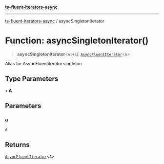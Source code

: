 [**ts-fluent-iterators-async**](../README.md)

---

[ts-fluent-iterators-async](../README.md) / asyncSingletonIterator

# Function: asyncSingletonIterator()

> **asyncSingletonIterator**\<`A`\>(`a`): [`AsyncFluentIterator`](../classes/AsyncFluentIterator.md)\<`A`\>

Alias for AsyncFluentiterator.singleton

## Type Parameters

• **A**

## Parameters

### a

`A`

## Returns

[`AsyncFluentIterator`](../classes/AsyncFluentIterator.md)\<`A`\>
